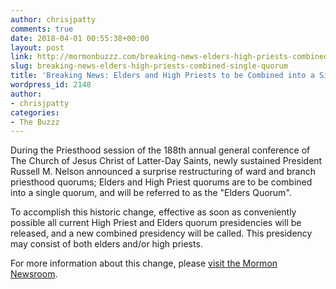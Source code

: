 ```yaml
---
author: chrisjpatty
comments: true
date: 2018-04-01 00:55:38+00:00
layout: post
link: http://mormonbuzzz.com/breaking-news-elders-high-priests-combined-single-quorum/
slug: breaking-news-elders-high-priests-combined-single-quorum
title: 'Breaking News: Elders and High Priests to be Combined into a Single Quorum'
wordpress_id: 2148
author:
- chrisjpatty
categories:
- The Buzzz
---
```


During the Priesthood session of the 188th annual general conference of The Church of Jesus Christ of Latter-Day Saints, newly sustained President Russell M. Nelson announced a surprise restructuring of ward and branch priesthood quorums; Elders and High Priest quorums are to be combined into a single quorum, and will be referred to as the "Elders Quorum".

To accomplish this historic change, effective as soon as conveniently possible all current High Priest and Elders quorum presidencies will be released, and a new combined presidency will be called. This presidency may consist of both elders and/or high priests.

For more information about this change, please [visit the Mormon Newsroom](https://www.mormonnewsroom.org/article/elders-quorum-announcement-april-2018-general-conference).
